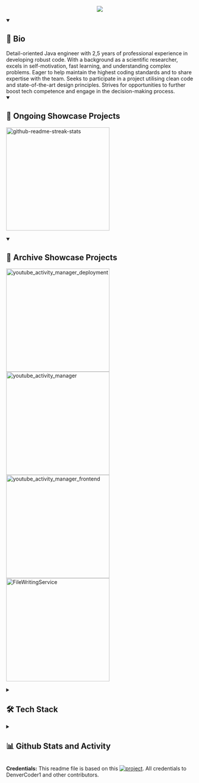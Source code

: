 <p align="center">
  <!-- Typing SVG by DenverCoder1 - https://github.com/DenverCoder1/readme-typing-svg -->
  <a href="https://github.com/DenverCoder1/readme-typing-svg">
    <img src="https://readme-typing-svg.demolab.com/?lines=Skilled+Java+Developer;3+years+of+coding+experience;detail-oriented;proactive+and+team-oriented&font=Fira%20Code&center=true&width=440&height=45&color=f75c7e&vCenter=true&pause=1000&size=22" /></a>
</p>

<details open> 
  <summary><h2>👷 Bio</h2></summary>
Detail-oriented Java engineer with 2,5 years of professional experience in developing robust code. With a background as a scientific researcher, excels in self-motivation, fast learning, and understanding complex problems. Eager to help maintain the highest coding standards and to share expertise with the team. Seeks to
participate in a project utilising clean code and state-of-the-art design principles. Strives for opportunities to further boost tech competence and engage in the decision-making process.
</details>


<details open> 
  <summary><h2>📘 Ongoing Showcase Projects</h2></summary>

  <!-- Repo info cards - https://github.com/anuraghazra/github-readme-stats -->
  <!-- Small repo cards (fork) - https://github.com/DenverCoder1/github-readme-stats -->
  <p align="left">
    <a href="https://github.com/jlisok/problem_solving"><img width="278" src="https://denvercoder1-github-readme-stats.vercel.app/api/pin/?username=jlisok&repo=problem_solving&theme=react&bg_color=1F222E&title_color=F85D7F&hide_border=true&icon_color=F8D866&show_icons=false" alt="github-readme-streak-stats"></a>
</details>

<details open> 
  <summary><h2>📕 Archive Showcase Projects</h2></summary>

  <!-- Small repo cards https://github.com/DenverCoder1/github-readme-stats (fork of anuraghazra/github-readme-stats) -->
  <p align="left">
    <a href="https://github.com/jlisok/youtube_activity_manager_deployment"><img width="278" src="https://denvercoder1-github-readme-stats.vercel.app/api/pin/?username=jlisok&repo=youtube_activity_manager_deployment&theme=react&bg_color=1F222E&title_color=F85D7F&hide_border=true&icon_color=F8D866&show_icons=false&show_description=false" alt="youtube_activity_manager_deployment"></a>
    <a href="https://github.com/jlisok/youtube_activity_manager"><img width="278" src="https://denvercoder1-github-readme-stats.vercel.app/api/pin/?username=jlisok&repo=youtube_activity_manager&theme=react&bg_color=1F222E&title_color=F85D7F&hide_border=true&icon_color=F8D866&show_icons=false&show_description=false" alt="youtube_activity_manager"></a>
    <a href="https://github.com/jlisok/youtube_activity_manager_frontend"><img width="278" src="https://denvercoder1-github-readme-stats.vercel.app/api/pin/?username=jlisok&repo=youtube_activity_manager_frontend&theme=react&bg_color=1F222E&title_color=F85D7F&hide_border=true&icon_color=F8D866&show_icons=false&show_description=false" alt="youtube_activity_manager_frontend"></a>
    <a href="https://github.com/jlisok/FileWritingService"><img width="278" src="https://denvercoder1-github-readme-stats.vercel.app/api/pin/?username=jlisok&repo=FileWritingService&theme=react&bg_color=1F222E&title_color=F85D7F&hide_border=true&icon_color=F8D866&show_icons=false&show_description=false" alt="FileWritingService"></a>
  </p>
</details>


<details> 
  <summary><h2>🛠️ Tech Stack</h2></summary>
  <!-- Some badges are from https://github.com/Ileriayo/markdown-badges -->

  <h3> Backend Stuff</h3>

  <p>
      <a href=""><img alt="Java" src="https://custom-icon-badges.demolab.com/badge/Java-9C033A.svg?logoColor=white"></a>
      <a href=""><img alt="Spring" src="https://img.shields.io/badge/Spring-9C033A.svg?logoColor=white"></a>
      <a href=""><img alt="Hibernate" src="https://img.shields.io/badge/Hibernate-9C033A.svg?logoColor=white"></a>
      <a href=""><img alt="REST" src="https://img.shields.io/badge/REST-9C033A.svg?logoColor=white"></a>
      <a href=""><img alt="AzureServiceBus" src="https://img.shields.io/badge/AzureServiceBus-9C033A.svg?logoColor=white"></a>
      <a href=""><img alt="RabbitMQ" src="https://img.shields.io/badge/RabbitMQ-9C033A.svg?&logoColor=white"></a>
      <a href=""><img alt="AWS" src="https://img.shields.io/badge/AWS-9C033A.svg?&logoColor=white"></a>
      <a href=""><img alt="Junit5" src="https://img.shields.io/badge/Junit5-9C033A.svg?&logoColor=white"></a>
      <a href=""><img alt="Spock" src="https://img.shields.io/badge/Spock-9C033A.svg?&logoColor=white"></a>
   
  <h3> Database-related Stuff</h3>

  <p>
    <a href="#"><img alt="SQL" src="https://img.shields.io/badge/SQL-9C033A.svg?logoColor=white"></a>
    <a href="#"><img alt="HQL" src="https://img.shields.io/badge/HQL-9C033A.svg?logoColor=white"></a>
    <a href="#"><img alt="PostgreSQL" src="https://img.shields.io/badge/PostgreSQL-9C033A.svg?logoColor=white"></a>
    <a href="#"><img alt="H2" src="https://img.shields.io/badge/H2-9C033A.svg?logoColor=white"></a>
    <a href="#"><img alt="Oracle" src="https://img.shields.io/badge/Oracle-9C033A.svg?logoColor=white"></a>
    <a href="#"><img alt="ElasticSearch" src="https://img.shields.io/badge/ElasticSearch-9C033A.svg?logoColor=white"></a>
    <a href="#"><img alt="Hazelcast" src="https://img.shields.io/badge/Hazelcast-9C033A.svg?logoColor=white"></a>
    <a href="#"><img alt="Liquibase" src="https://img.shields.io/badge/Liquibase-9C033A.svg?logoColor=white"></a>
    <a href="#"><img alt="Javers" src="https://img.shields.io/badge/Javers-9C033A.svg?logoColor=white"></a>
  </p>

  <h3> Version / Build Control Stuff</h3>

  <p>
    <a href="#"><img alt="GIT" src="https://img.shields.io/badge/GIT-9C033A.svg?logoColor=white"></a>
    <a href="#"><img alt="Maven" src="https://img.shields.io/badge/Maven-9C033A.svg?logoColor=white"></a>
    <a href="#"><img alt="Gradle" src="https://img.shields.io/badge/Gradle-9C033A.svg?logoColor=white"></a>
  </p>
  
  <h3> Misc Stuff</h3>

  <p>
    <a href="#"><img alt="Docker" src="https://img.shields.io/badge/Docker-9C033A.svg?logoColor=white"></a>
    <a href="#"><img alt="Kubernetes" src="https://img.shields.io/badge/Kubernetes-9C033A.svg?logoColor=white"></a>
    <a href="#"><img alt="Argo-CD" src="https://img.shields.io/badge/ArgoCD-9C033A.svg?logoColor=white"></a>
    <a href="#"><img alt="Grafana" src="https://img.shields.io/badge/Grafana-9C033A.svg?logoColor=white"></a>
    <a href="#"><img alt="Kibana" src="https://img.shields.io/badge/Kibana-9C033A.svg?logoColor=white"></a>
    <a href="#"><img alt="UNIX" src="https://img.shields.io/badge/UNIX-9C033A.svg?logoColor=white"></a>
  </p>
  
</details>

<details> 
  <summary><h2>📊 Github Stats and Activity</h2></summary>

  <h3>🔥 Streak Stats</h3>

  <!-- GitHub Readme Streak Stats - https://github.com/DenverCoder1/github-readme-streak-stats -->
  <p>
    <a href="https://github.com/DenverCoder1/github-readme-streak-stats">
      <img title="🔥 Get streak stats for your profile at git.io/streak-stats" alt="streak" src="https://streak-stats.demolab.com/?user=jlisok&theme=monokai-metallian&hide_border=true"/>
    </a>
  </p>

  <h3>💻 GitHub Profile Stats</h3>

  <!-- https://github.com/anuraghazra/github-readme-stats -->

  <a href="https://github.com/anuraghazra/github-readme-stats"><img alt="Github Stats" src="https://denvercoder1-github-readme-stats.vercel.app/api/?username=jlisok&show_icons=true&include_all_commits=true&count_private=true&theme=react&hide_border=true&bg_color=1F222E&title_color=F85D7F&icon_color=F8D866" height="192px"/></a>
  <a href="https://github.com/anuraghazra/github-readme-stats"><img alt="Top Languages" src="https://denvercoder1-github-readme-stats.vercel.app/api/top-langs/?username=jlisok&langs_count=8&layout=compact&theme=react&hide_border=true&bg_color=1F222E&title_color=F85D7F&icon_color=F8D866&hide=Jupyter%20Notebook,Roff" height="192px"/></a>
  <br/>

  <b>Note:</b> Top languages is only a metric of the languages my public code consists of and doesn't reflect experience or skill level.
</details>

<b>Credentials:</b> This readme file is based on this <a href="https://github.com/DenverCoder1/DenverCoder1.git"><img alt="project" src="https://img.shields.io/badge/project-9C033A.svg?logoColor=white"></a>. All credentials to DenverCoder1 and other contributors.
